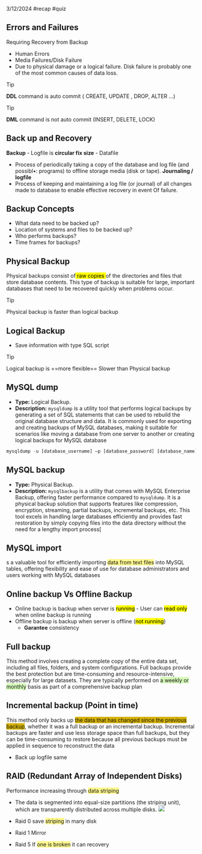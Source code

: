 3/12/2024
#recap #quiz
## Errors and Failures
Requiring Recovery from Backup
- Human Errors
-  Media Failures/Disk Failure
- Due to physical damage or a logical failure. Disk failure is probably one of the most common causes of data loss.


>[!tip]
>**DDL** command is auto commit ( CREATE, UPDATE , DROP, ALTER ...)


>[!tip]
>**DML** command is not auto commit (INSERT, DELETE, LOCK)

## Back up and Recovery

**Backup**
	- Logfile is **circular fix size**
	- Datafile
- Process of periodically taking a copy of the database and log file (and possibl•:
programs) to offline storage media (disk or tape).
**Journaling / logfile**
- Process of keeping and maintaining a log file (or journal) of all changes made
to database to enable effective recovery in event Of failure.


## Backup Concepts
- What data need to be backed up?
- Location of systems and files to be backed up?
- Who performs backups?
- Time frames for backups?

## Physical Backup
Physical backups consist of<mark class="hltr-yellow"> raw copies </mark>of the directories and files that
store database contents. This type of backup is suitable for large, important
databases that need to be recovered quickly when problems occur.

>[!tip]
>Physical backup is faster than logical backup


## Logical Backup
- Save information with type SQL script
>[!tip]
>Logical backup is ==more flexible== 
>Slower than Physical backup



## MySQL dump
- **Type:** Logical Backup.
- **Description:** `mysqldump` is a utility tool that performs logical backups by generating a set of SQL statements that can be used to rebuild the original database structure and data. It is commonly used for exporting and creating backups of MySQL databases, making it suitable for scenarios like moving a database from one server to another or creating logical backups for MySQL database

```sql
mysqldump -u [database_username] –p [database_password] [database_name] > [database_backup_file.sql]
```

## MySQL backup
- **Type:** Physical Backup.
- **Description:** `mysqlbackup` is a utility that comes with MySQL Enterprise Backup, offering faster performance compared to `mysqldump`. It is a physical backup solution that supports features like compression, encryption, streaming, partial backups, incremental backups, etc. This tool excels in handling large databases efficiently and provides fast restoration by simply copying files into the data directory without the need for a lengthy import process[


## MySQL import
s a valuable tool for efficiently importing <span style="background:#fff88f">data from text files</span> into MySQL tables, offering flexibility and ease of use for database administrators and users working with MySQL databases

## Online backup Vs Offline Backup

- Online backup is backup when server is <mark class="hltr-yellow">running</mark> 
		- User can <mark class="hltr-yellow">read only</mark> when online backup is running
- Offline backup is backup when server is offline (<mark class="hltr-yellow">not running</mark>)
	- **Garantee** consistency

## Full backup
This method involves creating a complete copy of the entire data set, including all files, folders, and system configurations. Full backups provide the best protection but are time-consuming and resource-intensive, especially for large datasets. They are typically performed on <span style="background:#d3f8b6">a weekly or monthly</span> basis as part of a comprehensive backup plan

## Incremental backup (Point in time)
This method only backs up <span style="background:#d4b106">the data that has changed since the previous backup</span>, whether it was a full backup or an incremental backup. Incremental backups are faster and use less storage space than full backups, but they can be time-consuming to restore because all previous backups must be applied in sequence to reconstruct the data
- Back up logfile same

## RAID (Redundant Array of Independent Disks)
Performance increasing through <span style="background:#fff88f">data striping</span>
- The data is segmented into equal-size partitions (the striping unit),
which are transparently distributed across multiple disks.
![](https://i.imgur.com/G6PjPvK.png)

- Raid 0 save <span style="background:#fff88f">striping</span> in many disk 
- Raid 1 Mirror
- Raid 5 If <span style="background:#fff88f">one is broken</span> it can recovery